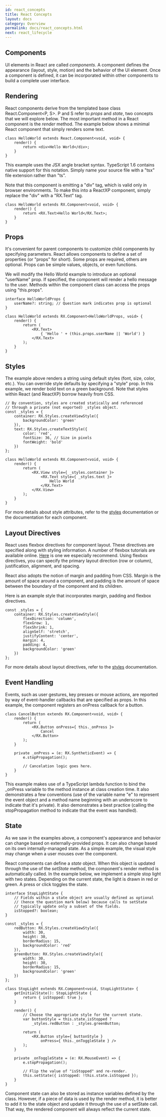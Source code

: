 ```yaml
---
id: react_concepts
title: React Concepts
layout: docs
category: Overview
permalink: docs/react_concepts.html
next: react_lifecycle
---
```


## Components

UI elements in React are called *components*. A component defines the appearance (layout, style, motion) and the behavior of the UI element. Once a component is defined, it can be incorporated within other components to build a complete user interface.

## Rendering

React components derive from the templated base class React.Component<P, S>. P and S refer to *props* and *state*, two concepts that we will explore below. The most important method in a React component is the *render* method. The example below shows a minimal React component that simply renders some text.

    class HelloWorld extends React.Component<void, void> {
        render() {
            return <div>Hello World</div>;
        }
    }

This example uses the JSX angle bracket syntax. TypeScript 1.6 contains native support for this notation. Simply name your source file with a "tsx" file extension rather than "ts".

Note that this component is emitting a "div" tag, which is valid only in browser environments. To make this into a ReactXP component, simply replace the "div" with a "RX.Text" tag.

    class HelloWorld extends RX.Component<void, void> {
        render() {
            return <RX.Text>Hello World</RX.Text>;
        }
    }

## Props
It's convenient for parent components to customize child components by specifying parameters. React allows components to define a set of properties (or "props" for short). Some props are required, others are optional. Props can be simple values, objects, or even functions.

We will modify the Hello World example to introduce an optional "userName" prop. If specified, the component will render a hello message to the user. Methods within the component class can access the props using "this.props".

    interface HelloWorldProps {
        userName?: string; // Question mark indicates prop is optional
    }

    class HelloWorld extends RX.Component<HelloWorldProps, void> {
        render() {
            return (
                <RX.Text>
                    { 'Hello ' + (this.props.userName || 'World') }
                </RX.Text>
            );
        }
    }

## Styles
The example above renders a string using default styles (font, size, color, etc.). You can override style defaults by specifying a "style" prop. In this example, we render bold text on a green background. Note that styles within React (and ReactXP) borrow heavily from CSS.

    // By convention, styles are created statically and referenced  
    // through a private (not exported) _styles object.
    const _styles = {
        container: RX.Styles.createViewStyle({
            backgroundColor: 'green'
        }),
        text: RX.Styles.createTextStyle({
            color: 'red',
            fontSize: 36, // Size in pixels
            fontWeight: 'bold'
        })
    };

    class HelloWorld extends RX.Component<void, void> {
        render() {
            return (
                <RX.View style={ _styles.container }>
                    <RX.Text style={ _styles.text }>
                        Hello World
                    </RX.Text>
                </RX.View>
            );
        }
    }

For more details about style attributes, refer to the [styles](/docs/styles.html) documentation or the documentation for each component.

## Layout Directives

React uses flexbox directives for component layout. These directives are specified along with styling information. A number of flexbox tutorials are available online. [Here](https://css-tricks.com/snippets/css/a-guide-to-flexbox/) is one we especially recommend. Using flexbox directives, you can specify the primary layout direction (row or column), justification, alignment, and spacing. 

React also adopts the notion of margin and padding from CSS. Margin is the amount of space around a component, and padding is the amount of space between the boundary of the component and its children.

Here is an example style that incorporates margin, padding and flexbox directives.

    const _styles = {
        container: RX.Styles.createViewStyle({
            flexDirection: 'column',
            flexGrow: 1,
            flexShrink: 1,
            alignSelf: 'stretch',
            justifyContent: 'center',
            margin: 4,
            padding: 4,
            backgroundColor: 'green'
        })
    };

For more details about layout directives, refer to the [styles](/docs/styles.html) documentation.

## Event Handling

Events, such as user gestures, key presses or mouse actions, are reported by way of event-handler callbacks that are specified as props. In this example, the component registers an onPress callback for a button.

    class CancelButton extends RX.Component<void, void> {
        render() {
            return (
                <RX.Button onPress={ this._onPress }>
                    Cancel
                </RX.Button>
            );
        }

        private _onPress = (e: RX.SyntheticEvent) => {
            e.stopPropagation();

            // Cancelation logic goes here.
        }
    }

This example makes use of a TypeScript lambda function to bind the _onPress variable to the method instance at class creation time. It also demonstrates a few conventions (use of the variable name "e" to represent the event object and a method name beginning with an underscore to indicate that it's private). It also demonstrates a best practice (calling the stopPropagation method to indicate that the event was handled).

## State

As we saw in the examples above, a component's appearance and behavior can change based on externally-provided props. It can also change based on its own internally-managed state. As a simple example, the visual style may change when a user mouses over the component.

React components can define a *state* object. When this object is updated through the use of the *setState* method, the component's render method is automatically called. In the example below, we implement a simple stop light with two states. Depending on the current state, the light is drawn in red or green. A press or click toggles the state.

    interface StopLightState {
        // Fields within a state object are usually defined as optional
        // (hence the question mark below) because calls to setState 
        // typically update only a subset of the fields.
        isStopped?: boolean;
    }

    const _styles = {
        redButton: RX.Styles.createViewStyle({
            width: 30,
            height: 30,
            borderRadius: 15,
            backgroundColor: 'red'
        }),
        greenButton: RX.Styles.createViewStyle({
            width: 30,
            height: 30,
            borderRadius: 15,
            backgroundColor: 'green'
        })
    };

    class StopLight extends RX.Component<void, StopLightState> {
        getInitialState(): StopLightState {
            return { isStopped: true };
        }

        render() {
            // Choose the appropriate style for the current state.
            var buttonStyle = this.state.isStopped ? 
                _styles.redButton : _styles.greenButton;

            return (
                <RX.Button style={ buttonStyle } 
                    onPress={ this._onToggleState } />
            );
        }

        private _onToggleState = (e: RX.MouseEvent) => {
            e.stopPropagation();

            // Flip the value of "isStopped" and re-render.
            this.setState({ isStopped: !this.state.isStopped });
        }
    }

Component state can also be stored as instance variables defined by the class. However, if a piece of data is used by the render method, it is better to add it to the state object and update it through the use of a setState call. That way, the rendered component will always reflect the current state.

